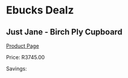 
# Ebucks Dealz
## Just Jane - Birch Ply Cupboard
[Product Page](https://www.ebucks.com/web/shop/productSelected.do?prodId=960181502&catId=1130195724)

Price: R3745.00

Savings: 


	